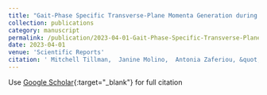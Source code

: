 ```yaml
---
title: "Gait-Phase Specific Transverse-Plane Momenta Generation during Pre-Planned and Late-Cued 90 Degree Turns While Walking"
collection: publications
category: manuscript
permalink: /publication/2023-04-01-Gait-Phase-Specific-Transverse-Plane-Momenta-Generation-during-Pre-Planned-and-Late-Cued-90-Degree-Turns-While-Walking
date: 2023-04-01
venue: 'Scientific Reports'
citation: ' Mitchell Tillman,  Janine Molino,  Antonia Zaferiou, &quot;Gait-Phase Specific Transverse-Plane Momenta Generation during Pre-Planned and Late-Cued 90 Degree Turns While Walking.&quot; Scientific Reports, 2023.'
---
```

Use [Google Scholar](https://scholar.google.com/scholar?q=Gait+Phase+Specific+Transverse+Plane+Momenta+Generation+during+Pre+Planned+and+Late+Cued+90+Degree+Turns+While+Walking){:target="_blank"} for full citation